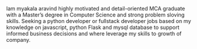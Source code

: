 Iam myakala aravind highly motivated and detail-oriented MCA graduate with a Master’s degree in Computer Science and 
strong problem sloving skills. Seeking a python developer or fullstack developer jobs based on my knowledge on javascript, python Flask and 
mysql database to support informed business decisions and where leverage my skills to growth of company.

<!---
Myakalaa/Myakalaa is a ✨ special ✨ repository because its `README.md` (this file) appears on your GitHub profile.
You can click the Preview link to take a look at your changes.
--->
